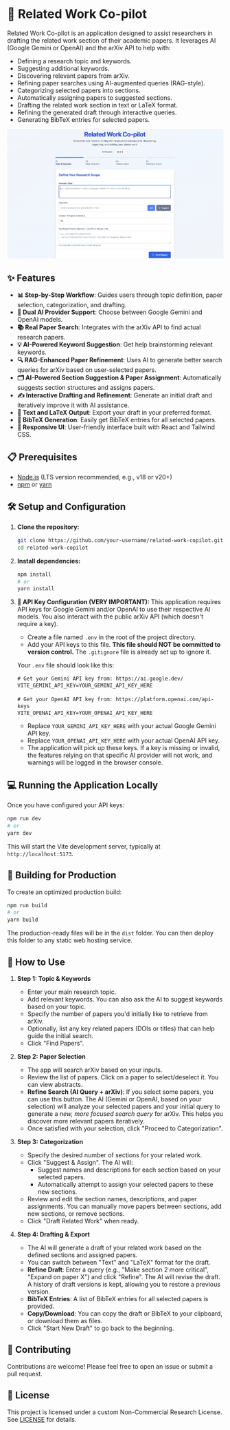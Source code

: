 # 🚀 Related Work Co-pilot

Related Work Co-pilot is an application designed to assist researchers in drafting the related work section of their academic papers. It leverages AI (Google Gemini or OpenAI) and the arXiv API to help with:

-   Defining a research topic and keywords.
-   Suggesting additional keywords.
-   Discovering relevant papers from arXiv.
-   Refining paper searches using AI-augmented queries (RAG-style).
-   Categorizing selected papers into sections.
-   Automatically assigning papers to suggested sections.
-   Drafting the related work section in text or LaTeX format.
-   Refining the generated draft through interactive queries.
-   Generating BibTeX entries for selected papers.

<div align="center">
  <img src="./app.png" alt="App Ui" width="800">
</div>

## ✨ Features

-   **📊 Step-by-Step Workflow**: Guides users through topic definition, paper selection, categorization, and drafting.
-   **🤖 Dual AI Provider Support**: Choose between Google Gemini and OpenAI models.
-   **📚 Real Paper Search**: Integrates with the arXiv API to find actual research papers.
-   **💡 AI-Powered Keyword Suggestion**: Get help brainstorming relevant keywords.
-   **🔍 RAG-Enhanced Paper Refinement**: Uses AI to generate better search queries for arXiv based on user-selected papers.
-   **🗂️ AI-Powered Section Suggestion & Paper Assignment**: Automatically suggests section structures and assigns papers.
-   **✍️ Interactive Drafting and Refinement**: Generate an initial draft and iteratively improve it with AI assistance.
-   **📄 Text and LaTeX Output**: Export your draft in your preferred format.
-   **📖 BibTeX Generation**: Easily get BibTeX entries for all selected papers.
-   **📱 Responsive UI**: User-friendly interface built with React and Tailwind CSS.

## 📋 Prerequisites

-   [Node.js](https://nodejs.org/) (LTS version recommended, e.g., v18 or v20+)
-   [npm](https://www.npmjs.com/) or [yarn](https://yarnpkg.com/)

## 🛠️ Setup and Configuration

1.  **Clone the repository:**
    ```bash
    git clone https://github.com/your-username/related-work-copilot.git
    cd related-work-copilot
    ```

2.  **Install dependencies:**
    ```bash
    npm install
    # or
    yarn install
    ```

3.  **🔑 API Key Configuration (VERY IMPORTANT):**
    This application requires API keys for Google Gemini and/or OpenAI to use their respective AI models. You also interact with the public arXiv API (which doesn't require a key).

    *   Create a file named `.env` in the root of the project directory.
    *   Add your API keys to this file. **This file should NOT be committed to version control.** The `.gitignore` file is already set up to ignore it.

    Your `.env` file should look like this:

    ```env
    # Get your Gemini API key from: https://ai.google.dev/
    VITE_GEMINI_API_KEY=YOUR_GEMINI_API_KEY_HERE

    # Get your OpenAI API key from: https://platform.openai.com/api-keys
    VITE_OPENAI_API_KEY=YOUR_OPENAI_API_KEY_HERE
    ```

    -   Replace `YOUR_GEMINI_API_KEY_HERE` with your actual Google Gemini API key.
    -   Replace `YOUR_OPENAI_API_KEY_HERE` with your actual OpenAI API key.
    -   The application will pick up these keys. If a key is missing or invalid, the features relying on that specific AI provider will not work, and warnings will be logged in the browser console.

## 💻 Running the Application Locally

Once you have configured your API keys:

```bash
npm run dev
# or
yarn dev
```
This will start the Vite development server, typically at `http://localhost:5173`.

## 🚀 Building for Production

To create an optimized production build:

```bash
npm run build
# or
yarn build
```
The production-ready files will be in the `dist` folder. You can then deploy this folder to any static web hosting service.

## 📖 How to Use

1.  **Step 1: Topic & Keywords**
    *   Enter your main research topic.
    *   Add relevant keywords. You can also ask the AI to suggest keywords based on your topic.
    *   Specify the number of papers you'd initially like to retrieve from arXiv.
    *   Optionally, list any key related papers (DOIs or titles) that can help guide the initial search.
    *   Click "Find Papers".

2.  **Step 2: Paper Selection**
    *   The app will search arXiv based on your inputs.
    *   Review the list of papers. Click on a paper to select/deselect it. You can view abstracts.
    *   **Refine Search (AI Query + arXiv)**: If you select some papers, you can use this button. The AI (Gemini or OpenAI, based on your selection) will analyze your selected papers and your initial query to generate a *new, more focused search query* for arXiv. This helps you discover more relevant papers iteratively.
    *   Once satisfied with your selection, click "Proceed to Categorization".

3.  **Step 3: Categorization**
    *   Specify the desired number of sections for your related work.
    *   Click "Suggest & Assign". The AI will:
        *   Suggest names and descriptions for each section based on your selected papers.
        *   Automatically attempt to assign your selected papers to these new sections.
    *   Review and edit the section names, descriptions, and paper assignments. You can manually move papers between sections, add new sections, or remove sections.
    *   Click "Draft Related Work" when ready.

4.  **Step 4: Drafting & Export**
    *   The AI will generate a draft of your related work based on the defined sections and assigned papers.
    *   You can switch between "Text" and "LaTeX" format for the draft.
    *   **Refine Draft**: Enter a query (e.g., "Make section 2 more critical", "Expand on paper X") and click "Refine". The AI will revise the draft. A history of draft versions is kept, allowing you to restore a previous version.
    *   **BibTeX Entries**: A list of BibTeX entries for all selected papers is provided.
    *   **Copy/Download**: You can copy the draft or BibTeX to your clipboard, or download them as files.
    *   Click "Start New Draft" to go back to the beginning.

## 🤝 Contributing

Contributions are welcome! Please feel free to open an issue or submit a pull request.

## 📜 License

This project is licensed under a custom Non-Commercial Research License. See [LICENSE](LICENSE) for details.
